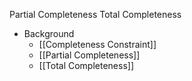 Partial Completeness
Total Completeness

- Background
	- [[Completeness Constraint]]
	- [[Partial Completeness]]
	- [[Total Completeness]]